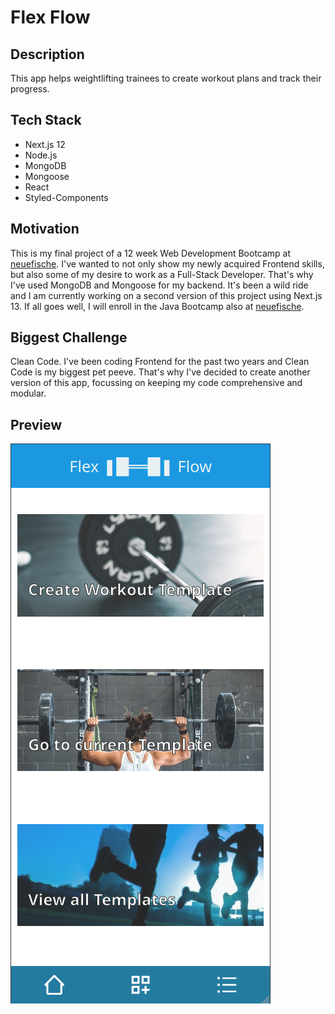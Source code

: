 # Flex Flow

## Description

This app helps weightlifting trainees to create workout plans and track their progress.

## Tech Stack

- Next.js 12
- Node.js
- MongoDB
- Mongoose
- React
- Styled-Components

## Motivation

This is my final project of a 12 week Web Development Bootcamp at [neuefische](https://www.neuefische.de/en).
I've wanted to not only show my newly acquired Frontend skills, but also some
of my desire to work as a Full-Stack Developer. That's why I've used MongoDB
and Mongoose for my backend. It's been a wild ride and I am currently working
on a second version of this project using Next.js 13.
If all goes well, I will enroll in the Java Bootcamp also at [neuefische](https://www.neuefische.de/en).

## Biggest Challenge

Clean Code. I've been coding Frontend for the past two years and Clean Code
is my biggest pet peeve. That's why I've decided to create another version of
this app, focussing on keeping my code comprehensive and modular.

## Preview

![Preview of my app's home screen](/public/iphone_xr.png)
